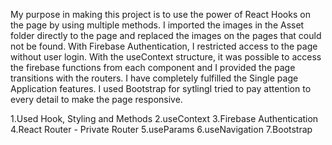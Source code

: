 My purpose in making this project is to use the power of React Hooks on the page by using multiple methods. I imported the images in the Asset folder directly to the page and replaced the images on the pages that could not be found. With Firebase Authentication, I restricted access to the page without user login. With the useContext structure, it was possible to access the firebase functions from each component and I provided the page transitions with the routers. I have completely fulfilled the Single page Application features. I used Bootstrap for sytlingI tried to pay attention to every detail to make the page responsive.

1.Used Hook, Styling and Methods
2.useContext
3.Firebase Authentication
4.React Router - Private Router
5.useParams
6.useNavigation
7.Bootstrap
